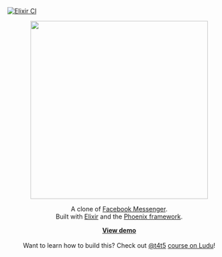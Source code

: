 [![Elixir CI](https://github.com/mingyar/messengyr/actions/workflows/elixir.yml/badge.svg)](https://github.com/mingyar/messengyr/actions/workflows/elixir.yml)

<p align="center">
  <img src="https://cloud.githubusercontent.com/assets/2598660/23702379/3f268fe6-03fb-11e7-822d-46a85e43bc4e.png" width="400" />
 </a>
</p>

<p align="center">
A clone of <a href="http://messenger.com">Facebook Messenger</a>. <br>
Built with <a href="http://elixir-lang.org">Elixir</a> and the <a href="http://www.phoenixframework.org">Phoenix framework</a>.
</p>

<p align="center">
 <a href="https://messengyr-app.herokuapp.com/">
 <strong>View demo</strong>
 </a>
 <br><br>
 Want to learn how to build this?
 Check out <a href="https://github.com/t4t5">@t4t5</a> <a href="https://www.ludu.co/course/discover-elixir-phoenix">course on Ludu</a>!
</p>
